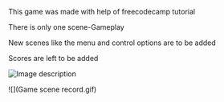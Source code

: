 This game was made with help of freecodecamp tutorial

There is only one scene-Gameplay

New scenes like the menu and control options are to be added

Scores are left to be added

![Image description](https://github.com/kakarot98/cube-fall-game/blob/master/Screenshot.png)

![](Game scene record.gif)
